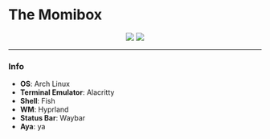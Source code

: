 # The Momibox

<p align="center">
  <img src="https://github.com/yumio7/dotfiles/assets/67013996/d278599c-235d-4d36-a2b6-9a5da6121897">
  <img src="https://github.com/yumio7/dotfiles/assets/67013996/431932e2-433f-4356-85fe-28b68355fd42">
</p>

---

### Info
- **OS**: Arch Linux
- **Terminal Emulator**: Alacritty
- **Shell**: Fish
- **WM**: Hyprland
- **Status Bar**: Waybar
- **Aya**: ya
